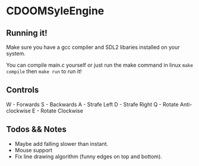 # CDOOMSyleEngine

## Running it!

Make sure you have a gcc compiler and SDL2 libaries installed on your system.

You can compile main.c yourself or just run the make command in linux `make compile` then `make run` to run it!

## Controls

W - Forwards
S - Backwards
A - Strafe Left
D - Strafe Right
Q - Rotate Anti-clockwise
E - Rotate Clockwise

## Todos && Notes

* Maybe add falling slower than instant.
* Mouse support
* Fix line drawing algorithm (funny edges on top and bottom).